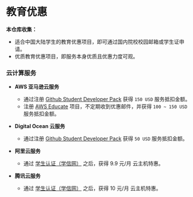 # 教育优惠

**本仓库收集：**
- 适合中国大陆学生的教育优惠项目，即可通过国内院校校园邮箱或学生证申请。
- 优质教育优惠项目，即服务本身优质且优惠力度可观。

### 云计算服务

- **AWS 亚马逊云服务**
	- 通过注册 [Github Student Developer Pack](https://education.github.com/pack) 获得 `150 USD` 服务抵扣金额。
	- 注册 [AWS Educate](https://www.awseducate.com/Registration) 项目，不定期收到优惠邮件，并获得 `100 ~ 150 USD` 服务抵扣金额。

- **Digital Ocean 云服务**
	- 通过注册 [Github Student Developer Pack](https://education.github.com/pack) 获得 `50 USD` 服务抵扣金额。

- **阿里云服务**
	- 通过 [学生认证（学信网）](https://promotion.aliyun.com/ntms/campus2017.html) 之后，获得 9.9 元/月 云主机特惠。

- **腾讯云服务**
	- 通过 [学生认证（学信网）](https://promotion.aliyun.com/ntms/campus2017.html) 之后，获得 10 元/月 云主机特惠。
